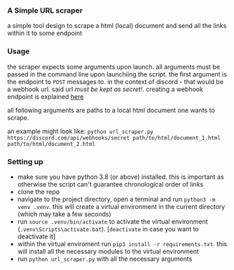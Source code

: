 ### A Simple URL scraper 
a simple tool design to scrape a html (local) document and send all the links within it to some endpoint

### Usage
the scraper expects some arguments upon launch. all arguments must be passed in the command line upon launchiing the script.
the first argument is the endpoint to `POST` messages to. in the context of discord - that would be a webhook url. said url _must be kept as secret!_.
creating a webhook endpoint is explained [here](https://support.discord.com/hc/en-us/articles/228383668-Intro-to-Webhooks)

all following arguments are paths to a local html document one wants to scrape.

an example might look like: `python url_scraper.py https://discord.com/api/webhooks/secret path/to/html/document_1.html path/to/html/document_2.html`

### Setting up
- make sure you have python 3.8 (or above) installed. this is important as otherwise the script can't guarantee chronological order of links
- clone the repo
- navigate to the project directory, open a terminal and run `python3 -m venv .venv`. this will create a virtual environment in the current directory (which may take a few seconds)
- run `source .venv/bin/activate` to activate the virtual environment (`.venv\Scripts\activate.bat`). [`deactivate` in case you want to deactivate it]
- within the virtual enviroment run `pip3 install -r requirements.txt`. this will install all the necessary modules to the virtual environment 
- run `python url_scraper.py` with all the necessary arguments